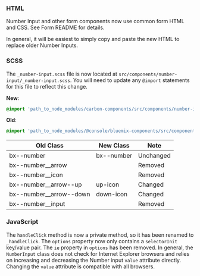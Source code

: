 ### HTML

Number Input and other form components now use common form HTML and CSS.
See Form README for details.

In general, it will be easiest to simply copy and paste the new HTML to replace older Number Inputs.

### SCSS

The `_number-input.scss` file is now located at `src/components/number-input/_number-input.scss`. You will need to update any `@import` statements for this file to reflect this change.

**New**: 
```scss
@import 'path_to_node_modules/carbon-components/src/components/number-input/number-input';
```

**Old**: 
```scss
@import 'path_to_node_modules/@console/bluemix-components/src/components/number-input/number-input';
```

| Old Class               | New Class  | Note      |
|-------------------------|------------|-----------|
| bx--number              | bx--number | Unchanged |
| bx--number__arrow       |            | Removed   |
| bx--number__icon        |            | Removed   |
| bx--number__arrow--up   | up-icon    | Changed   |
| bx--number__arrow--down | down-icon  | Changed   |
| bx--number__input       |            | Removed   |


### JavaScript

The `handleClick` method is now a private method, so it has been renamed to `_handleClick`.
The `options` property now only contains a `selectorInit` key/value pair.
The `ie` property in `options` has been removed. 
In general, the `NumberInput` class does not check for Internet Explorer browsers and relies on increasing and decreasing the Number input `value` attribute directly. Changing the `value` attribute is compatible with all browsers. 
